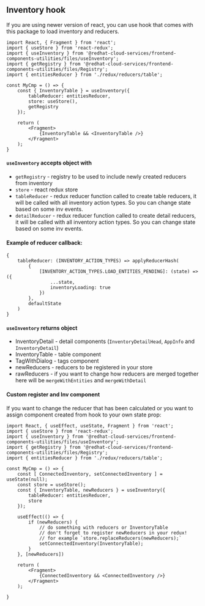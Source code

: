 ## Inventory hook

If you are using newer version of react, you can use hook that comes with this package to load inventory and reducers.

```JSX
import React, { Fragment } from 'react';
import { useStore } from 'react-redux';
import { useInventory } from '@redhat-cloud-services/frontend-components-utilities/files/useInventory';
import { getRegistry } from '@redhat-cloud-services/frontend-components-utilities/files/Registry';
import { entitiesReducer } from './redux/reducers/table';

const MyCmp = () => {
    const { InventoryTable } = useInventory({
        tableReducer: entitiesReducer,
        store: useStore(),
        getRegistry
    });

    return (
        <Fragment>
            {InventoryTable && <InventoryTable />}
        </Fragment>
    );
}
```

#### `useInventory` accepts object with

* `getRegistry` - registry to be used to include newly created reducers from inventory
* `store` - react redux store
* `tableReducer` - redux reducer function called to create table reducers, it will be called with all inventory action types. So you can change state based on some inv events.
* `detailReducer` - redux reducer function called to create detail reducers, it will be called with all inventory action types. So you can change state based on some inv events.

#### Example of reducer callback:

```JS
{
    tableReducer: (INVENTORY_ACTION_TYPES) => applyReducerHash(
        {
            [INVENTORY_ACTION_TYPES.LOAD_ENTITIES_PENDING]: (state) => ({
                ...state,
                inventoryLoading: true
            })
        },
        defaultState
    )
}
```

#### `useInventory` returns object
* InventoryDetail - detail components (`InventoryDetailHead`, `AppInfo` and `InventoryDetail`)
* InventoryTable - table component
* TagWithDialog - tags component
* newReducers - reducers to be registered in your store
* rawReducers - if you want to change how reducers are merged together here will be `mergeWithEntities` and `mergeWithDetail`

#### Custom register and Inv component

If you want to change the reducer that has been calculated or you want to assign component created from hook to your own state prop:

```JSX
import React, { useEffect, useState, Fragment } from 'react';
import { useStore } from 'react-redux';
import { useInventory } from '@redhat-cloud-services/frontend-components-utilities/files/useInventory';
import { getRegistry } from '@redhat-cloud-services/frontend-components-utilities/files/Registry';
import { entitiesReducer } from './redux/reducers/table';

const MyCmp = () => {
    const [ ConnectedInventory, setConnectedInventory ] = useState(null);
    const store = useStore();
    const { InventoryTable, newReducers } = useInventory({
        tableReducer: entitiesReducer,
        store
    });

    useEffect(() => {
        if (newReducers) {
            // do something with reducers or InventoryTable
            // don't forget to register newReducers in your redux!
            // for example `store.replaceReducers(newReducers);`
            setConnectedInventory(InventoryTable);
        }
    }, [newReducers])

    return (
        <Fragment>
            {ConnectedInventory && <ConnectedInventory />}
        </Fragment>
    );

}
```
